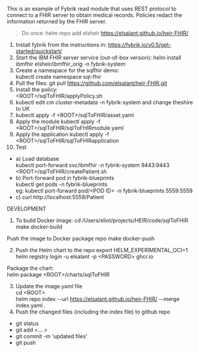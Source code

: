 This is an example of Fybrik read module that uses REST protocol to connect to a FHIR server to obtain medical records.
Policies redact the information returned by the FHIR server.


> Do once:
helm repo add elsheir https://elsalant.github.io/heir-FHIR/

1. Install fybrik from the instructions in: https://fybrik.io/v0.5/get-started/quickstart/
2. Start the IBM FHIR server service (out-of-box version):
helm install ibmfhir elsheir/ibmfhir_orig -n fybrik-system
3. Create a namespace for the sqlfhir demo:  
kubectl create namespace sql-fhir
3. Pull the files:
git pull https://github.com/elsalant/heir-FHIR.git
4. Install the policy:  
\<ROOT>/sqlToFHIR/applyPolicy.sh
5. kubectl edit cm cluster-metadata -n fybrik-system
and change theshire to UK
6. kubectl apply -f \<ROOT>/sqlToFHIR/asset.yaml
7. Apply the module
kubectl apply -f \<ROOT>/sqlToFHIR/sqlToFHIRmodule.yaml  
8. Apply the application
kubectl apply -f \<ROOT>/sqlToFHIR/sqlToFHIRapplication
9. Test
- a) Load database  
kubectl port-forward svc/ibmfhir -n fybrik-system 9443:9443  
\<ROOT>/sqlToFHIR/createPatient.sh
- b) Port-forward pod in fybrik-blueprints  
 kubectl get pods -n fybrik-blueprints  
eg: kubectl port-forward pod/\<POD ID> -n fybrik-blueprints 5559:5559
- c) curl http://localhost:5559/Patient

DEVELOPMENT

1. To build Docker image:
cd /Users/eliot/projects/HEIR/code/sqlToFHIR
make docker-build

Push the image to Docker package repo
make docker-push

2. Push the Helm chart to the repo
export HELM_EXPERIMENTAL_OCI=1  
helm registry login -u elsalant -p \<PASSWORD> ghcr.io

Package the chart:  
helm package \<ROOT>/charts/sqlToFHIR

3. Update the image.yaml file  
cd \<ROOT>  
helm repo index --url https://elsalant.github.io/heir-FHIR/ --merge index.yaml .
4. Push the changed files (including the index file) to github repo
- git status
- git add <....>
- git commit -m 'updated files'
- git push 
